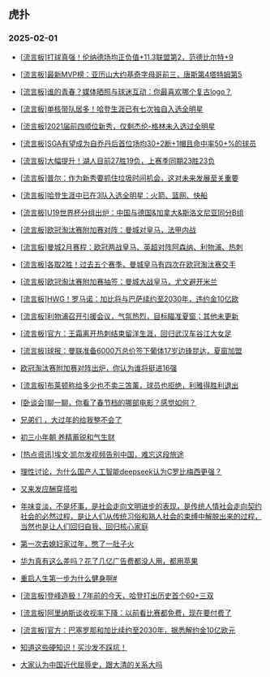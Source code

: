## 虎扑 
### 2025-02-01

+ [[流言板]打球真强！伦纳德场均正负值+11.3联盟第2，范德比尔特+9](https://bbs.hupu.com/630265661.html)

+ [[流言板]最新MVP榜：亚历山大约基奇字母哥前三，唐斯第4塔特姆第5](https://bbs.hupu.com/630267872.html)

+ [[流言板]谁的青春？媒体晒照与球迷互动：你最喜欢哪个复古logo？](https://bbs.hupu.com/630266758.html)

+ [[流言板]单核带队居多！哈登生涯已有七次独自入选全明星](https://bbs.hupu.com/630267814.html)

+ [[流言板]2021届前四顺位新秀，仅剩杰伦-格林未入选过全明星](https://bbs.hupu.com/630267735.html)

+ [[流言板]SGA有望成为自乔丹后首位场均30+2断+1帽且命中率50+%的球员](https://bbs.hupu.com/630266868.html)

+ [[流言板]大幅提升！湖人目前27胜19负，上赛季同期23胜23负](https://bbs.hupu.com/630268337.html)

+ [[流言板]普尔：作为新秀要抓住垃圾时间机会，这对未来发展至关重要](https://bbs.hupu.com/630265648.html)

+ [[流言板]哈登生涯中已在3队入选全明星：火箭、篮网、快船](https://bbs.hupu.com/630268022.html)

+ [[流言板]U19世界杯分组出炉：中国与德国&amp;加拿大&amp;斯洛文尼亚同分B组](https://bbs.hupu.com/630267626.html)

+ [[流言板]欧冠淘汰赛附加赛对阵：曼城对皇马，法甲内战](https://bbs.hupu.com/630266289.html)

+ [[流言板]曼城2月赛程：欧冠两战皇马、英超对阵阿森纳、利物浦、热刺](https://bbs.hupu.com/630266654.html)

+ [[流言板]各取2胜！过去五个赛季，曼城皇马有四次在欧冠淘汰赛交手](https://bbs.hupu.com/630265800.html)

+ [[流言板]欧冠淘汰赛附加赛抽签：曼城大战皇马，尤文避开米兰](https://bbs.hupu.com/630265949.html)

+ [[流言板]HWG！罗马诺：加比将与巴萨续约至2030年，违约金10亿欧](https://bbs.hupu.com/630264098.html)

+ [[流言板]利物浦召开引援会议，气氛热烈，目标瞄准夏窗；其他未更新](https://bbs.hupu.com/630263478.html)

+ [[流言板]官方：王霜离开热刺结束留洋生涯，回归武汉车谷江大女足](https://bbs.hupu.com/630264993.html)

+ [[流言板]球报：曼联准备6000万总价签下葡体17岁边锋昆达，夏窗加盟](https://bbs.hupu.com/630265071.html)

+ [欧冠淘汰赛附加赛对阵出炉，你认为谁将挺进16强](https://bbs.hupu.com/630266519.html)

+ [[流言板]布莱顿称给多少也不卖三笘薰，球员也拒绝，利雅得胜利退出](https://bbs.hupu.com/630265671.html)

+ [[卧谈会]聊一聊，你看了春节档的哪部电影？感觉如何？](https://bbs.hupu.com/630266754.html)

+ [兄弟们 ，大过年的给我整不会了](https://bbs.hupu.com/630266115.html)

+ [初三小年朝 养精蓄锐和气生财](https://bbs.hupu.com/630266555.html)

+ [[热点资讯]埃文·凯尔发视频告别中国，难忘这段旅途](https://bbs.hupu.com/630265689.html)

+ [理性讨论，为什么国产人工智能deepseek认为C罗比梅西更强？](https://bbs.hupu.com/630267744.html)

+ [又来发应酬穿搭啦](https://bbs.hupu.com/630267513.html)

+ [年味变淡，不是坏事，是社会走向文明进步的表现，是传统人情社会走向契约社会的必然过程，是让人们从传统习俗和熟人社会的束缚中解脱出来的过程，当然也是让人们回归自我、回归核心家庭](https://bbs.hupu.com/630266990.html)

+ [第一次去媳妇家过年，憋了一肚子火](https://bbs.hupu.com/630267341.html)

+ [华为真有这么差吗？花了几亿广告费都没人用，都用苹果](https://bbs.hupu.com/630267704.html)

+ [重启人生第一步为什么健身啊#](https://bbs.hupu.com/630265755.html)

+ [[流言板]登峰造极！7年前的今天，哈登打出历史首个60+三双](https://bbs.hupu.com/630268896.html)

+ [[流言板]阿里纳斯谈收视率下降：以前看比赛都免费，现在要付费了](https://bbs.hupu.com/630268844.html)

+ [[流言板]官方：巴塞罗那和加比续约至2030年，据悉解约金10亿欧元](https://bbs.hupu.com/630267678.html)

+ [知道这些硬知识！买沙发不踩坑！](https://bbs.hupu.com/630267400.html)

+ [大家认为中国近代屈辱史，跟大清的关系大吗](https://bbs.hupu.com/630266334.html)

